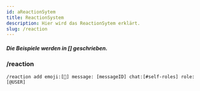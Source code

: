 ```yaml
---
id: aReactionSytem
title: ReactionSystem
description: Hier wird das ReactionSytem erklärt.
slug: /reaction
---
```



<h5> Die Beispiele werden in [] geschrieben.</h5>


### /reaction

```
/reaction add emoji:[🎉] message: [messageID] chat:[#self-roles] role: [@USER] 

```

